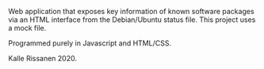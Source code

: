 Web application that exposes key information of known
software packages via an HTML interface from the Debian/Ubuntu status file.
This project uses a mock file.

Programmed purely in Javascript and HTML/CSS.

Kalle Rissanen 2020.